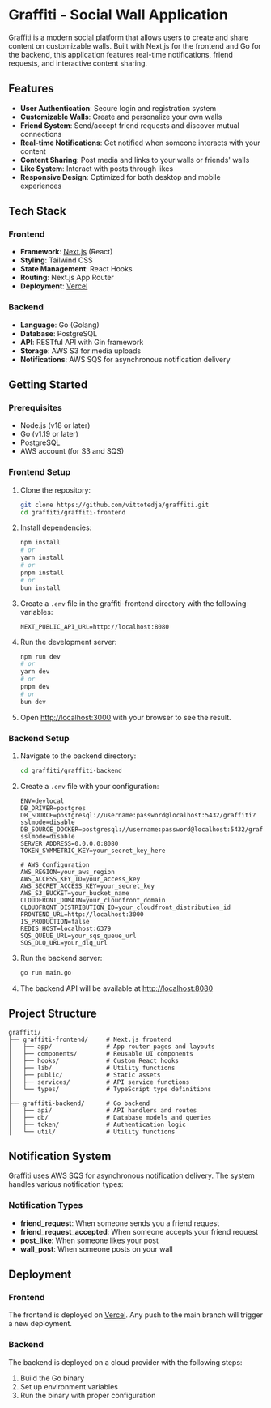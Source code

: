 # Graffiti - Social Wall Application

Graffiti is a modern social platform that allows users to create and share content on customizable walls. Built with Next.js for the frontend and Go for the backend, this application features real-time notifications, friend requests, and interactive content sharing.

## Features

- **User Authentication**: Secure login and registration system
- **Customizable Walls**: Create and personalize your own walls
- **Friend System**: Send/accept friend requests and discover mutual connections
- **Real-time Notifications**: Get notified when someone interacts with your content
- **Content Sharing**: Post media and links to your walls or friends' walls
- **Like System**: Interact with posts through likes
- **Responsive Design**: Optimized for both desktop and mobile experiences

## Tech Stack

### Frontend
- **Framework**: [Next.js](https://nextjs.org/) (React)
- **Styling**: Tailwind CSS
- **State Management**: React Hooks
- **Routing**: Next.js App Router
- **Deployment**: [Vercel](https://vercel.com)

### Backend
- **Language**: Go (Golang)
- **Database**: PostgreSQL
- **API**: RESTful API with Gin framework
- **Storage**: AWS S3 for media uploads
- **Notifications**: AWS SQS for asynchronous notification delivery

## Getting Started

### Prerequisites
- Node.js (v18 or later)
- Go (v1.19 or later)
- PostgreSQL
- AWS account (for S3 and SQS)

### Frontend Setup

1. Clone the repository:
   ```bash
   git clone https://github.com/vittotedja/graffiti.git
   cd graffiti/graffiti-frontend
   ```

2. Install dependencies:
   ```bash
   npm install
   # or
   yarn install
   # or
   pnpm install
   # or
   bun install
   ```

3. Create a `.env` file in the graffiti-frontend directory with the following variables:
   ```
   NEXT_PUBLIC_API_URL=http://localhost:8080
   ```

4. Run the development server:
   ```bash
   npm run dev
   # or
   yarn dev
   # or
   pnpm dev
   # or
   bun dev
   ```

5. Open [http://localhost:3000](http://localhost:3000) with your browser to see the result.

### Backend Setup

1. Navigate to the backend directory:
   ```bash
   cd graffiti/graffiti-backend
   ```

2. Create a `.env` file with your configuration:
   ```
   ENV=devlocal
   DB_DRIVER=postgres
   DB_SOURCE=postgresql://username:password@localhost:5432/graffiti?sslmode=disable
   DB_SOURCE_DOCKER=postgresql://username:password@localhost:5432/graffiti?sslmode=disable
   SERVER_ADDRESS=0.0.0.0:8080
   TOKEN_SYMMETRIC_KEY=your_secret_key_here
   
   # AWS Configuration
   AWS_REGION=your_aws_region
   AWS_ACCESS_KEY_ID=your_access_key
   AWS_SECRET_ACCESS_KEY=your_secret_key
   AWS_S3_BUCKET=your_bucket_name
   CLOUDFRONT_DOMAIN=your_cloudfront_domain
   CLOUDFRONT_DISTRIBUTION_ID=your_cloudfront_distribution_id
   FRONTEND_URL=http://localhost:3000
   IS_PRODUCTION=false
   REDIS_HOST=localhost:6379
   SQS_QUEUE_URL=your_sqs_queue_url
   SQS_DLQ_URL=your_dlq_url
   ```

3. Run the backend server:
   ```bash
   go run main.go
   ```

4. The backend API will be available at [http://localhost:8080](http://localhost:8080)

## Project Structure

```
graffiti/
├── graffiti-frontend/     # Next.js frontend
│   ├── app/               # App router pages and layouts
│   ├── components/        # Reusable UI components
│   ├── hooks/             # Custom React hooks
│   ├── lib/               # Utility functions
│   ├── public/            # Static assets
│   ├── services/          # API service functions
│   └── types/             # TypeScript type definitions
│
├── graffiti-backend/      # Go backend
│   ├── api/               # API handlers and routes
│   ├── db/                # Database models and queries
│   ├── token/             # Authentication logic
│   └── util/              # Utility functions
```

## Notification System

Graffiti uses AWS SQS for asynchronous notification delivery. The system handles various notification types:

### Notification Types
- **friend_request**: When someone sends you a friend request
- **friend_request_accepted**: When someone accepts your friend request
- **post_like**: When someone likes your post
- **wall_post**: When someone posts on your wall

## Deployment

### Frontend
The frontend is deployed on [Vercel](https://example.com). Any push to the main branch will trigger a new deployment.

### Backend
The backend is deployed on a cloud provider with the following steps:
1. Build the Go binary
2. Set up environment variables
3. Run the binary with proper configuration
